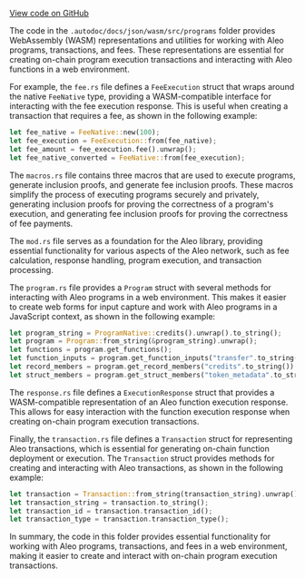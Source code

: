 [View code on GitHub](https://github.com/AleoHQ/aleo/.autodoc/docs/json/wasm/src/programs)

The code in the `.autodoc/docs/json/wasm/src/programs` folder provides WebAssembly (WASM) representations and utilities for working with Aleo programs, transactions, and fees. These representations are essential for creating on-chain program execution transactions and interacting with Aleo functions in a web environment.

For example, the `fee.rs` file defines a `FeeExecution` struct that wraps around the native `FeeNative` type, providing a WASM-compatible interface for interacting with the fee execution response. This is useful when creating a transaction that requires a fee, as shown in the following example:

```rust
let fee_native = FeeNative::new(100);
let fee_execution = FeeExecution::from(fee_native);
let fee_amount = fee_execution.fee().unwrap();
let fee_native_converted = FeeNative::from(fee_execution);
```

The `macros.rs` file contains three macros that are used to execute programs, generate inclusion proofs, and generate fee inclusion proofs. These macros simplify the process of executing programs securely and privately, generating inclusion proofs for proving the correctness of a program's execution, and generating fee inclusion proofs for proving the correctness of fee payments.

The `mod.rs` file serves as a foundation for the Aleo library, providing essential functionality for various aspects of the Aleo network, such as fee calculation, response handling, program execution, and transaction processing.

The `program.rs` file provides a `Program` struct with several methods for interacting with Aleo programs in a web environment. This makes it easier to create web forms for input capture and work with Aleo programs in a JavaScript context, as shown in the following example:

```rust
let program_string = ProgramNative::credits().unwrap().to_string();
let program = Program::from_string(&program_string).unwrap();
let functions = program.get_functions();
let function_inputs = program.get_function_inputs("transfer".to_string()).unwrap();
let record_members = program.get_record_members("credits".to_string()).unwrap();
let struct_members = program.get_struct_members("token_metadata".to_string()).unwrap();
```

The `response.rs` file defines a `ExecutionResponse` struct that provides a WASM-compatible representation of an Aleo function execution response. This allows for easy interaction with the function execution response when creating on-chain program execution transactions.

Finally, the `transaction.rs` file defines a `Transaction` struct for representing Aleo transactions, which is essential for generating on-chain function deployment or execution. The `Transaction` struct provides methods for creating and interacting with Aleo transactions, as shown in the following example:

```rust
let transaction = Transaction::from_string(transaction_string).unwrap();
let transaction_string = transaction.to_string();
let transaction_id = transaction.transaction_id();
let transaction_type = transaction.transaction_type();
```

In summary, the code in this folder provides essential functionality for working with Aleo programs, transactions, and fees in a web environment, making it easier to create and interact with on-chain program execution transactions.

